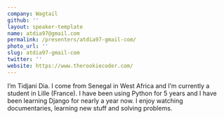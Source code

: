 ```yaml
---
company: Wagtail
github: ''
layout: speaker-template
name: atdia97@gmail.com
permalink: /presenters/atdia97-gmail-com/
photo_url: ''
slug: atdia97-gmail-com
twitter: ''
website: https://www.therookiecoder.com/
---
```


I’m Tidjani Dia. I come from Senegal in West Africa and I’m currently a student in Lille (France). I have been using Python for 5 years and I have been learning Django for nearly a year now.
I enjoy watching documentaries, learning new stuff and solving problems.